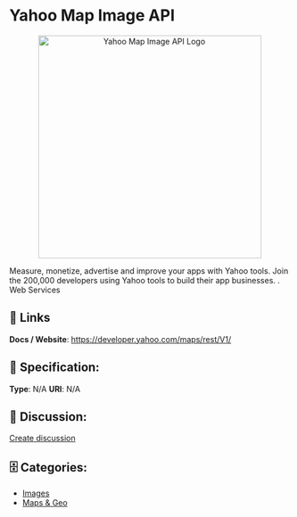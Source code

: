 # Yahoo Map Image API
<p align="center">
    <img width="400" src="https://raw.githubusercontent.com/apis-list/apis-list/main/apis/yahoo-map-image-api/logo_256x256.png" alt="Yahoo Map Image API Logo"/>
</p>

Measure, monetize, advertise and improve your apps with Yahoo tools. Join the 200,000 developers using Yahoo tools to build their app businesses. . Web Services

##  🔗 Links
**Docs / Website**: https://developer.yahoo.com/maps/rest/V1/

## 🧬 Specification:
**Type**: N/A
**URI**: N/A

## 💬 Discussion:
[Create discussion](https://github.com/apis-list/apis-list/discussions/new)

## 🗄️ Categories:
- [Images](https://github.com/apis-list/apis-list#images)
- [Maps & Geo](https://github.com/apis-list/apis-list#maps--geo)











